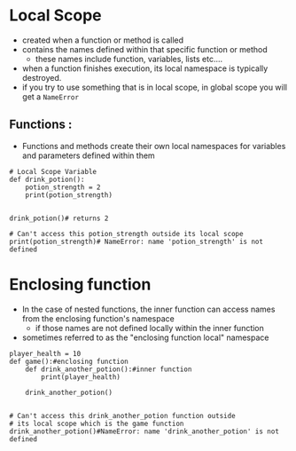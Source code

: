 # Local Scope
- created when a function or method is called
- contains the names defined within that specific function or method
  - these names include function, variables, lists etc....
- when a function finishes execution, its local namespace is typically destroyed.
- if you try to use something that is in local scope, in global scope you will get a `NameError`

## Functions :
- Functions and methods create their own local namespaces for variables and parameters defined within them
```
# Local Scope Variable
def drink_potion():
    potion_strength = 2
    print(potion_strength)


drink_potion()# returns 2

# Can't access this potion_strength outside its local scope
print(potion_strength)# NameError: name 'potion_strength' is not defined
```

# Enclosing function
- In the case of nested functions, the inner function can access names from the enclosing function's namespace 
  - if those names are not defined locally within the inner function
- sometimes referred to as the "enclosing function local" namespace
```
player_health = 10
def game():#enclosing function
    def drink_another_potion():#inner function
        print(player_health)

    drink_another_potion()


# Can't access this drink_another_potion function outside
# its local scope which is the game function
drink_another_potion()#NameError: name 'drink_another_potion' is not defined
```